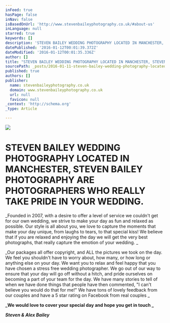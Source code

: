 ```yaml
---
inFeed: true
hasPage: false
inNav: false
isBasedOnUrl: 'http://www.stevenbaileyphotography.co.uk/#about-us'
inLanguage: null
starred: true
keywords: []
description: 'STEVEN BAILEY WEDDING PHOTOGRAPHY LOCATED IN MANCHESTER, STEVEN BAILEY PHOTOGRAPHY ARE PHOTOGRAPHERS WHO REALLY TAKE PRIDE IN YOUR WEDDING. Founded in 2007, wit'
datePublished: '2016-01-12T00:01:39.372Z'
dateModified: '2016-01-12T00:01:35.336Z'
author: []
title: "STEVEN BAILEY WEDDING PHOTOGRAPHY LOCATED IN MANCHESTER, STEVEN BAILEY PHOTOGRAPHY ARE PHOTOGRAPHERS WHO REALLY TAKE PRIDE IN YOUR WEDDING.\_"
sourcePath: _posts/2016-01-11-steven-bailey-wedding-photography-located-in-manchester-ste.md
published: true
authors: []
publisher:
  name: stevenbaileyphotography.co.uk
  domain: www.stevenbaileyphotography.co.uk
  url: null
  favicon: null
_context: 'http://schema.org'
_type: Article

---
```

![](https://the-grid-user-content.s3-us-west-2.amazonaws.com/a2662271-2e9c-4511-953b-24b3ca3f3fde.jpg)

# STEVEN BAILEY WEDDING PHOTOGRAPHY LOCATED IN MANCHESTER, STEVEN BAILEY PHOTOGRAPHY ARE PHOTOGRAPHERS WHO REALLY TAKE PRIDE IN YOUR WEDDING. 

_Founded in 2007, with a desire to offer a level of service we couldn't get for our own wedding, we strive to make your day as fun and relaxed as possible.  Our style is all about you, we love to capture the moments that make your day unique, from laughs to tears, to that special kiss! We believe that if you are relaxed and enjoying the day we will get the very best photographs, that really capture the emotion of your wedding.  _

_Our packages all offer copyright, and ALL the pictures we took on the day. We feel you shouldn't have to worry about, how many, or how long or anything else on your day. We want you to relax and feel happy that you have chosen a stress free wedding photographer.  We go out of our way to ensure that your day will go off without a hitch, and pride ourselves on becoming a part of your team for the day. We have many stories to tell of when we have done things that people have then commented, "I can't believe you would do that for me!" We have tons of lovely feedback from our couples and have a 5 star rating on Facebook from real couples  _

**_We would love to cover your special day and hope you get in touch    _**

**_Steven & Alex Bailey_**